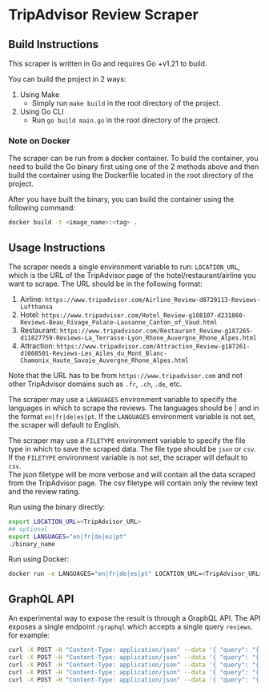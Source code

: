 # TripAdvisor Review Scraper

## Build Instructions

This scraper is written in Go and requires Go +v1.21 to build.

You can build the project in 2 ways:

1. Using Make
   - Simply run `make build` in the root directory of the project.
2. Using Go CLI
   - Run `go build main.go` in the root directory of the project.

### Note on Docker

The scraper can be run from a docker container. To build the container, you need to build the Go binary first using one of the 2 methods above and then build the container using the Dockerfile located in the root directory of the project.

After you have built the binary, you can build the container using the following command:

```bash
docker build -t <image_name>:<tag> .
```

## Usage Instructions

The scraper needs a single environment variable to run: `LOCATION_URL`, which is the URL of the TripAdvisor page of the hotel/restaurant/airline you want to scrape. The URL should be in the following format:

1. Airline: `https://www.tripadvisor.com/Airline_Review-d8729113-Reviews-Lufthansa`
2. Hotel: `https://www.tripadvisor.com/Hotel_Review-g188107-d231860-Reviews-Beau_Rivage_Palace-Lausanne_Canton_of_Vaud.html`
3. Restaurant: `https://www.tripadvisor.com/Restaurant_Review-g187265-d11827759-Reviews-La_Terrasse-Lyon_Rhone_Auvergne_Rhone_Alpes.html`
4. Attraction: `https://www.tripadvisor.com/Attraction_Review-g187261-d1008501-Reviews-Les_Ailes_du_Mont_Blanc-Chamonix_Haute_Savoie_Auvergne_Rhone_Alpes.html`

Note that the URL has to be from  `https://www.tripadvisor.com` and not other TripAdvisor domains such as `.fr`, `.ch`, `.de`, etc.

The scraper may use a `LANGUAGES` environment variable to specify the languages in which to scrape the reviews. The languages should be | and in the format `en|fr|de|es|pt`. If the `LANGUAGES` environment variable is not set, the scraper will default to English.

The scraper may use a `FILETYPE` environment variable to specify the file type in which to save the scraped data. The file type should be `json` or `csv`. If the `FILETYPE` environment variable is not set, the scraper will default to `csv`.  
The json filetype will be more verbose and will contain all the data scraped from the TripAdvisor page. The csv filetype will contain only the review text and the review rating.

Run using the binary directly:

```bash
export LOCATION_URL=<TripAdvisor_URL>
## optional
export LANGUAGES="en|fr|de|es|pt"
./binary_name
```

Run using Docker:

```bash
docker run -e LANGUAGES="en|fr|de|es|pt" LOCATION_URL=<TripAdvisor_URL> <image_name>:<tag>
```

## GraphQL API

An experimental way to expose the result is through a GraphQL API. The API exposes a single endpoint `/graphql` which accepts a single query `reviews`.
for example:

```bash
curl -X POST -H "Content-Type: application/json" --data '{ "query": "{ reviews { id rating } }" }' http://localhost:8080/graphql
curl -X POST -H "Content-Type: application/json" --data '{ "query": "{ reviews(rating:4) { id rating } }" }' http://localhost:8080/graphql
curl -X POST -H "Content-Type: application/json" --data '{ "query": "{ reviews(ratingMax:4) { id rating title text} }" }' http://localhost:8080/graphql
curl -X POST -H "Content-Type: application/json" --data '{ "query": "{ reviews(id:564320144) { id rating } }" }' http://localhost:8080/graphql
curl -X POST -H "Content-Type: application/json" --data '{ "query": "{ reviews(id: 822288866) { id rating title text} }" }' http://localhost:8080/graphql
```

